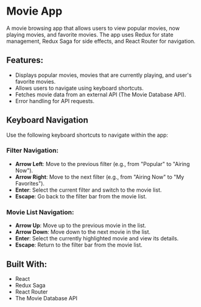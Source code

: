 # Movie App

A movie browsing app that allows users to view popular movies, now playing movies, and favorite movies. The app uses Redux for state management, Redux Saga for side effects, and React Router for navigation.

## Features:
- Displays popular movies, movies that are currently playing, and user's favorite movies.
- Allows users to navigate using keyboard shortcuts.
- Fetches movie data from an external API (The Movie Database API).
- Error handling for API requests.

## Keyboard Navigation

Use the following keyboard shortcuts to navigate within the app:

### Filter Navigation:
- **Arrow Left**: Move to the previous filter (e.g., from "Popular" to "Airing Now").
- **Arrow Right**: Move to the next filter (e.g., from "Airing Now" to "My Favorites").
- **Enter**: Select the current filter and switch to the movie list.
- **Escape**: Go back to the filter bar from the movie list.

### Movie List Navigation:
- **Arrow Up**: Move up to the previous movie in the list.
- **Arrow Down**: Move down to the next movie in the list.
- **Enter**: Select the currently highlighted movie and view its details.
- **Escape**: Return to the filter bar from the movie list.

## Built With:
- React
- Redux Saga
- React Router
- The Movie Database API 
